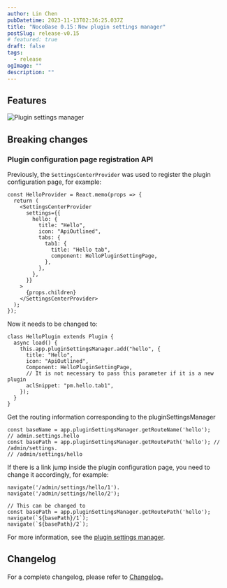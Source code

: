 ```yaml
---
author: Lin Chen
pubDatetime: 2023-11-13T02:36:25.037Z
title: "NocoBase 0.15：New plugin settings manager"
postSlug: release-v0.15
# featured: true
draft: false
tags:
  - release
ogImage: ""
description: ""
---
```


## Features

![Plugin settings manager](/content-static/psm.png)

## Breaking changes

### Plugin configuration page registration API

Previously, the `SettingsCenterProvider` was used to register the plugin configuration page, for example:

```tsx | pure
const HelloProvider = React.memo(props => {
  return (
    <SettingsCenterProvider
      settings={{
        hello: {
          title: "Hello",
          icon: "ApiOutlined",
          tabs: {
            tab1: {
              title: "Hello tab",
              component: HelloPluginSettingPage,
            },
          },
        },
      }}
    >
      {props.children}
    </SettingsCenterProvider>
  );
});
```

Now it needs to be changed to:

```tsx | pure
class HelloPlugin extends Plugin {
  async load() {
    this.app.pluginSettingsManager.add("hello", {
      title: "Hello",
      icon: "ApiOutlined",
      Component: HelloPluginSettingPage,
      // It is not necessary to pass this parameter if it is a new plugin
      aclSnippet: "pm.hello.tab1",
    });
  }
}
```

Get the routing information corresponding to the pluginSettingsManager

```tsx
const baseName = app.pluginSettingsManager.getRouteName('hello');
// admin.settings.hello
const basePath = app.pluginSettingsManager.getRoutePath('hello'); // /admin/settings.
// /admin/settings/hello
```

If there is a link jump inside the plugin configuration page, you need to change it accordingly, for example:

```tsx | pure
navigate('/admin/settings/hello/1').
navigate('/admin/settings/hello/2');

// This can be changed to
const basePath = app.pluginSettingsManager.getRoutePath('hello');
navigate(`${basePath}/1`);
navigate(`${basePath}/2`);
```

For more information, see the [plugin settings manager](https://docs.nocobase.com/development/client/plugin-settings).

## Changelog
For a complete changelog, please refer to [Changelog](https://github.com/nocobase/nocobase/blob/main/CHANGELOG.md)。
